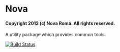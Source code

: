 # Nova 
#### Copyright 2012 (c) Nova Roma. All rights reserved. 

A utility package which provides common tools.

[![Build Status](https://travis-ci.org/smkell/nova.png?branch=development)](https://travis-ci.org/smkell/nova)
